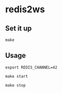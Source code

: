 # redis2ws

## Set it up
```
make
```

## Usage 

```
export REDIS_CHANNEL=42

make start

make stop
```
